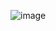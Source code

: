 ![image](https://user-images.githubusercontent.com/108365824/201436903-a141e502-14cc-4812-9f0f-0410e49749c6.png)

